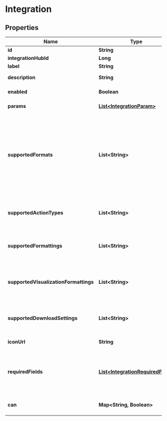 
# Integration

## Properties
Name | Type | Description | Notes
------------ | ------------- | ------------- | -------------
**id** | **String** | ID of the integration. |  [optional]
**integrationHubId** | **Long** | ID of the integration hub. |  [optional]
**label** | **String** | Label for the integration. |  [optional]
**description** | **String** | Description of the integration. |  [optional]
**enabled** | **Boolean** | Whether the integration is available to users. |  [optional]
**params** | [**List&lt;IntegrationParam&gt;**](IntegrationParam.md) | Array of params for the integration. |  [optional]
**supportedFormats** | **List&lt;String&gt;** | A list of data formats the integration supports. Valid values are: \&quot;txt\&quot;, \&quot;csv\&quot;, \&quot;inline_json\&quot;, \&quot;json\&quot;, \&quot;json_detail\&quot;, \&quot;xlsx\&quot;, \&quot;html\&quot;, \&quot;wysiwyg_pdf\&quot;, \&quot;assembled_pdf\&quot;, \&quot;wysiwyg_png\&quot;, \&quot;csv_zip\&quot;. |  [optional]
**supportedActionTypes** | **List&lt;String&gt;** | A list of action types the integration supports. Valid values are: \&quot;cell\&quot;, \&quot;query\&quot;, \&quot;dashboard\&quot;. |  [optional]
**supportedFormattings** | **List&lt;String&gt;** | A list of formatting options the integration supports. Valid values are: \&quot;formatted\&quot;, \&quot;unformatted\&quot;. |  [optional]
**supportedVisualizationFormattings** | **List&lt;String&gt;** | A list of visualization formatting options the integration supports. Valid values are: \&quot;apply\&quot;, \&quot;noapply\&quot;. |  [optional]
**supportedDownloadSettings** | **List&lt;String&gt;** | A list of streaming options the integration supports. Valid values are: \&quot;push\&quot;, \&quot;url\&quot;. |  [optional]
**iconUrl** | **String** | URL to an icon for the integration. |  [optional]
**requiredFields** | [**List&lt;IntegrationRequiredField&gt;**](IntegrationRequiredField.md) | A list of descriptions of required fields that this integration is compatible with. If there are multiple entries in this list, the integration requires more than one field. |  [optional]
**can** | **Map&lt;String, Boolean&gt;** | Operations the current user is able to perform on this object |  [optional]



